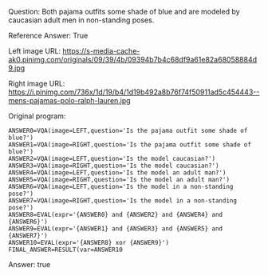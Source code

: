 Question: Both pajama outfits some shade of blue and are modeled by caucasian adult men in non-standing poses.

Reference Answer: True

Left image URL: https://s-media-cache-ak0.pinimg.com/originals/09/39/4b/09394b7b4c68df9a61e82a68058884d9.jpg

Right image URL: https://i.pinimg.com/736x/1d/19/b4/1d19b492a8b76f74f50911ad5c454443--mens-pajamas-polo-ralph-lauren.jpg

Original program:

```
ANSWER0=VQA(image=LEFT,question='Is the pajama outfit some shade of blue?')
ANSWER1=VQA(image=RIGHT,question='Is the pajama outfit some shade of blue?')
ANSWER2=VQA(image=LEFT,question='Is the model caucasian?')
ANSWER3=VQA(image=RIGHT,question='Is the model caucasian?')
ANSWER4=VQA(image=LEFT,question='Is the model an adult man?')
ANSWER5=VQA(image=RIGHT,question='Is the model an adult man?')
ANSWER6=VQA(image=LEFT,question='Is the model in a non-standing pose?')
ANSWER7=VQA(image=RIGHT,question='Is the model in a non-standing pose?')
ANSWER8=EVAL(expr='{ANSWER0} and {ANSWER2} and {ANSWER4} and {ANSWER6}')
ANSWER9=EVAL(expr='{ANSWER1} and {ANSWER3} and {ANSWER5} and {ANSWER7}')
ANSWER10=EVAL(expr='{ANSWER8} xor {ANSWER9}')
FINAL_ANSWER=RESULT(var=ANSWER10
```
Answer: true

